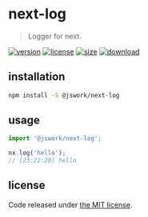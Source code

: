 # next-log
> Logger for next.

[![version][version-image]][version-url]
[![license][license-image]][license-url]
[![size][size-image]][size-url]
[![download][download-image]][download-url]

## installation
```bash
npm install -S @jswork/next-log
```

## usage
```js
import '@jswork/next-log';

nx.log('hello');
// [23:22:20] hello
```

## license
Code released under [the MIT license](https://github.com/afeiship/next-log/blob/master/LICENSE.txt).

[version-image]: https://img.shields.io/npm/v/@jswork/next-log
[version-url]: https://npmjs.org/package/@jswork/next-log

[license-image]: https://img.shields.io/npm/l/@jswork/next-log
[license-url]: https://github.com/afeiship/next-log/blob/master/LICENSE.txt

[size-image]: https://img.shields.io/bundlephobia/minzip/@jswork/next-log
[size-url]: https://github.com/afeiship/next-log/blob/master/dist/next-log.min.js

[download-image]: https://img.shields.io/npm/dm/@jswork/next-log
[download-url]: https://www.npmjs.com/package/@jswork/next-log

